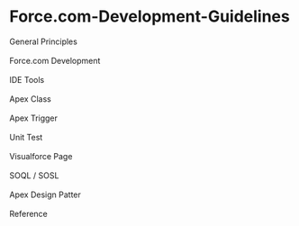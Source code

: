 Force.com-Development-Guidelines
================================

General Principles <br></br>
Force.com Development <br></br>
IDE Tools <br></br>
Apex Class <br></br>
Apex Trigger <br></br>
Unit Test <br></br>
Visualforce Page <br></br>
SOQL / SOSL <br></br>
Apex Design Patter <br></br>
Reference <br></br>
